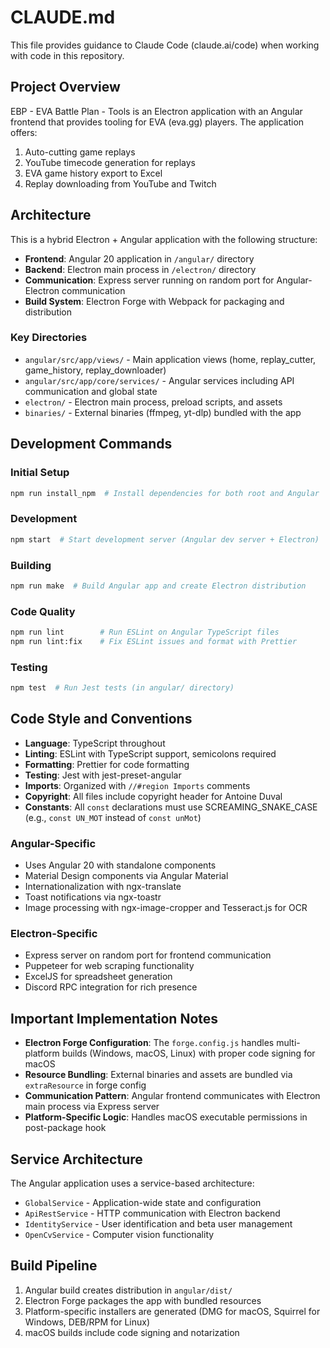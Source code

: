 # CLAUDE.md

This file provides guidance to Claude Code (claude.ai/code) when working with code in this repository.

## Project Overview

EBP - EVA Battle Plan - Tools is an Electron application with an Angular frontend that provides tooling for EVA (eva.gg) players. The application offers:

1. Auto-cutting game replays
2. YouTube timecode generation for replays
3. EVA game history export to Excel
4. Replay downloading from YouTube and Twitch

## Architecture

This is a hybrid Electron + Angular application with the following structure:

- **Frontend**: Angular 20 application in `/angular/` directory
- **Backend**: Electron main process in `/electron/` directory
- **Communication**: Express server running on random port for Angular-Electron communication
- **Build System**: Electron Forge with Webpack for packaging and distribution

### Key Directories

- `angular/src/app/views/` - Main application views (home, replay_cutter, game_history, replay_downloader)
- `angular/src/app/core/services/` - Angular services including API communication and global state
- `electron/` - Electron main process, preload scripts, and assets
- `binaries/` - External binaries (ffmpeg, yt-dlp) bundled with the app

## Development Commands

### Initial Setup
```bash
npm run install_npm  # Install dependencies for both root and Angular
```

### Development
```bash
npm start  # Start development server (Angular dev server + Electron)
```

### Building
```bash
npm run make  # Build Angular app and create Electron distribution
```

### Code Quality
```bash
npm run lint        # Run ESLint on Angular TypeScript files
npm run lint:fix    # Fix ESLint issues and format with Prettier
```

### Testing
```bash
npm test  # Run Jest tests (in angular/ directory)
```

## Code Style and Conventions

- **Language**: TypeScript throughout
- **Linting**: ESLint with TypeScript support, semicolons required
- **Formatting**: Prettier for code formatting
- **Testing**: Jest with jest-preset-angular
- **Imports**: Organized with `//#region Imports` comments
- **Copyright**: All files include copyright header for Antoine Duval
- **Constants**: All `const` declarations must use SCREAMING_SNAKE_CASE (e.g., `const UN_MOT` instead of `const unMot`)

### Angular-Specific
- Uses Angular 20 with standalone components
- Material Design components via Angular Material
- Internationalization with ngx-translate
- Toast notifications via ngx-toastr
- Image processing with ngx-image-cropper and Tesseract.js for OCR

### Electron-Specific
- Express server on random port for frontend communication
- Puppeteer for web scraping functionality
- ExcelJS for spreadsheet generation
- Discord RPC integration for rich presence

## Important Implementation Notes

- **Electron Forge Configuration**: The `forge.config.js` handles multi-platform builds (Windows, macOS, Linux) with proper code signing for macOS
- **Resource Bundling**: External binaries and assets are bundled via `extraResource` in forge config
- **Communication Pattern**: Angular frontend communicates with Electron main process via Express server
- **Platform-Specific Logic**: Handles macOS executable permissions in post-package hook

## Service Architecture

The Angular application uses a service-based architecture:

- `GlobalService` - Application-wide state and configuration
- `ApiRestService` - HTTP communication with Electron backend
- `IdentityService` - User identification and beta user management
- `OpenCvService` - Computer vision functionality

## Build Pipeline

1. Angular build creates distribution in `angular/dist/`
2. Electron Forge packages the app with bundled resources
3. Platform-specific installers are generated (DMG for macOS, Squirrel for Windows, DEB/RPM for Linux)
4. macOS builds include code signing and notarization